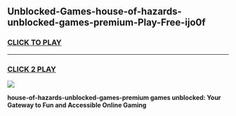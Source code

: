 
## Unblocked-Games-house-of-hazards-unblocked-games-premium-Play-Free-ijo0f
<h3>
<a href="https://premium76.site?title=house-of-hazards-unblocked-games-premium&ref=17A">CLICK TO PLAY</a></h3>
<hr>

<h3>
<a href="https://premium76.site?title=house-of-hazards-unblocked-games-premium&ref=17A">CLICK 2 PLAY</a>
  
</h3>

<a href="https://premium76.site?title=house-of-hazards-unblocked-games-premium&ref=17A"><img src="https://clearcache.store/games.png"></a>


**house-of-hazards-unblocked-games-premium games unblocked: Your Gateway to Fun and Accessible Online Gaming**
